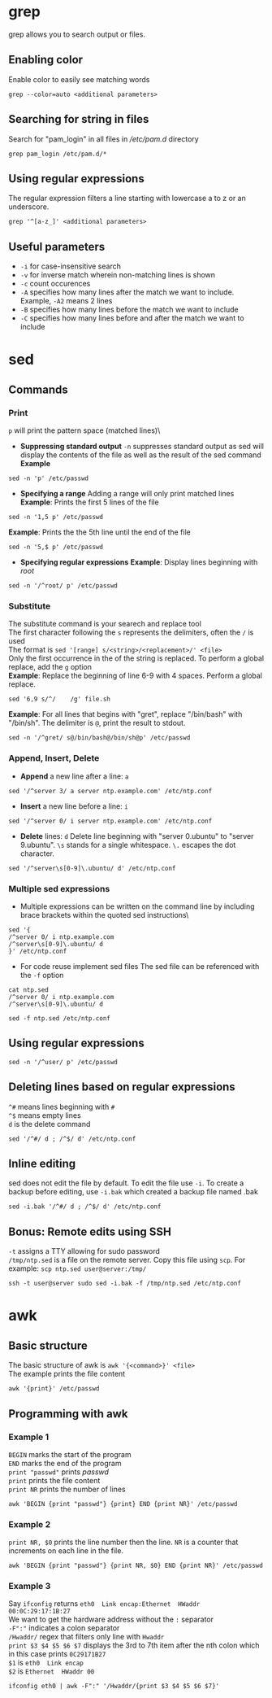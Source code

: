 # grep
grep allows you to search output or files.

## Enabling color
Enable color to easily see matching words
```
grep --color=auto <additional parameters>
```

## Searching for string in files
Search for "pam_login" in all files in _/etc/pam.d_ directory
```
grep pam_login /etc/pam.d/*
```

## Using regular expressions
The regular expression filters a line starting with lowercase a to z or an underscore.
```
grep '^[a-z_]' <additional parameters>
```

## Useful parameters
* `-i` for case-insensitive search
* `-v` for inverse match wherein non-matching lines is shown
* `-c` count occurences
* `-A` specifies how many lines after the match we want to include. Example, `-A2` means 2 lines
* `-B` specifies how many lines before the match we want to include
* `-C` specifies how many lines before and after the match we want to include


# sed
## Commands
### Print
`p` will print the pattern space (matched lines)\
* __Suppressing standard output__
`-n` suppresses standard output as sed will display the contents of the file as well as the result of the sed command\
__Example__
```
sed -n 'p' /etc/passwd
```

* __Specifying a range__
Adding a range will only print matched lines
__Example__: Prints the first 5 lines of the file
```
sed -n '1,5 p' /etc/passwd
```
__Example__: Prints the the 5th line until the end of the file
```
sed -n '5,$ p' /etc/passwd
```
* __Specifying regular expressions__
__Example__: Display lines beginning with _root_
```
sed -n '/^root/ p' /etc/passwd
```

### Substitute
The substitute command is your searech and replace tool\
The first character following the `s` represents the delimiters, often the `/` is used\
The format is `sed '[range] s/<string>/<replacement>/' <file>`\
Only the first occurrence in the of the string is replaced. To perform a global replace, add the `g` option\
__Example__: Replace the beginning of line 6-9 with 4 spaces. Perform a global replace.
```
sed '6,9 s/^/    /g' file.sh
```
__Example__: For all lines that begins with "gret", replace "/bin/bash" with "/bin/sh". The delimiter is `@`, print the result to stdout.
```
sed -n '/^gret/ s@/bin/bash@/bin/sh@p' /etc/passwd
```

### Append, Insert, Delete
* __Append__ a new line after a line: `a`
```
sed '/^server 3/ a server ntp.example.com' /etc/ntp.conf
```
* __Insert__ a new line before a line: `i`
```
sed '/^server 0/ i server ntp.example.com' /etc/ntp.conf
```
* __Delete__ lines: `d`
Delete line beginning with "server 0.ubuntu" to "server 9.ubuntu". `\s` stands for a single whitespace. `\.` escapes the dot character.
```
sed '/^server\s[0-9]\.ubuntu/ d' /etc/ntp.conf
```

### Multiple sed expressions
* Multiple expressions can be written on the command line by including brace brackets within the quoted sed instructions\
```
sed '{
/^server 0/ i ntp.example.com
/^server\s[0-9]\.ubuntu/ d
}' /etc/ntp.conf
```
* For code reuse implement sed files
The sed file can be referenced with the `-f` option
```
cat ntp.sed
/^server 0/ i ntp.example.com
/^server\s[0-9]\.ubuntu/ d

sed -f ntp.sed /etc/ntp.conf
```

## Using regular expressions
```
sed -n '/^user/ p' /etc/passwd
```

## Deleting lines based on regular expressions
`^#` means lines beginning with `#`\
`^$` means empty lines\
`d` is the delete command
```
sed '/^#/ d ; /^$/ d' /etc/ntp.conf
```

## Inline editing
sed does not edit the file by default. To edit the file use `-i`.
To create a backup before editing, use `-i.bak` which created a backup file named <file>.bak
```
sed -i.bak '/^#/ d ; /^$/ d' /etc/ntp.conf
```

## Bonus: Remote edits using SSH
`-t` assigns a TTY allowing for sudo password\
`/tmp/ntp.sed` is a file on the remote server. Copy this file using `scp`. For example: `scp ntp.sed user@server:/tmp/`
```
ssh -t user@server sudo sed -i.bak -f /tmp/ntp.sed /etc/ntp.conf
```

# awk
## Basic structure
The basic structure of awk is `awk '{<command>}' <file>`\
The example prints the file content
```
awk '{print}' /etc/passwd
```

## Programming with awk
### Example 1
`BEGIN` marks the start of the program\
`END` marks the end of the program\
`print "passwd"` prints _passwd_\
`print` prints the file content\
`print NR` prints the number of lines
```
awk 'BEGIN {print "passwd"} {print} END {print NR}' /etc/passwd
```

### Example 2
`print NR, $0` prints the line number then the line. `NR` is a counter that increments on each line in the file.
```
awk 'BEGIN {print "passwd"} {print NR, $0} END {print NR}' /etc/passwd
```

### Example 3
Say `ifconfig` returns `eth0  Link encap:Ethernet  HWaddr 00:0C:29:17:1B:27`\
We want to get the hardware address without the `:` separator\
`-F":"` indicates a colon separator\
`/Hwaddr/` regex that filters only line with `Hwaddr`\
`print $3 $4 $5 $6 $7` displays the 3rd to 7th item after the nth colon which in this case prints `0C29171B27`\
`$1` is `eth0  Link encap`\
`$2` is `Ethernet  HWaddr 00`
```
ifconfig eth0 | awk -F":" '/Hwaddr/{print $3 $4 $5 $6 $7}'
```
